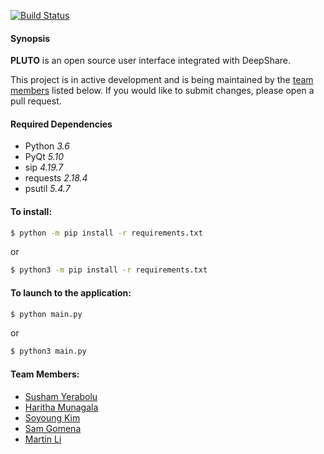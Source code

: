 [![Build Status](https://travis-ci.org/shared-systems/api.svg?branch=master)](https://travis-ci.org/shared-systems/api)

#### Synopsis
**PLUTO** is an open source user interface integrated with DeepShare.

This project is in active development and is being maintained by the [team members](#team-members) listed below.
If you would like to submit changes, please open a pull request.

#### Required Dependencies
* Python _3.6_
* PyQt _5.10_
* sip _4.19.7_
* requests _2.18.4_
* psutil _5.4.7_

#### To install:
```bash
$ python -m pip install -r requirements.txt
```
or
```bash
$ python3 -m pip install -r requirements.txt
```


#### To launch to the application:
```bash
$ python main.py
```
or
```bash
$ python3 main.py
```

#### Team Members:
* [Susham Yerabolu](mailto:yerabolu@pdx.edu)
* [Haritha Munagala](mailto:mharitha@pdx.edu)
* [Soyoung Kim](mailto:soyoung@pdx.edu)
* [Sam Gomena](mailto:gomenas@pdx.edu)
* [Martin Li](mailto:xuanzhe@pdx.edu)
